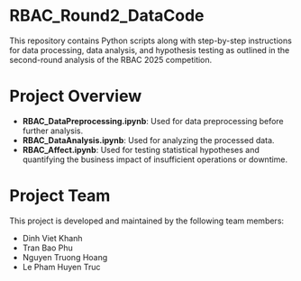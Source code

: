 # RBAC_Round2_DataCode
This repository contains Python scripts along with step-by-step instructions for data processing, data analysis, and hypothesis testing as outlined in the second-round analysis of the RBAC 2025 competition.

# Project Overview

- **RBAC_DataPreprocessing.ipynb**: Used for data preprocessing before further analysis.  
- **RBAC_DataAnalysis.ipynb**: Used for analyzing the processed data.  
- **RBAC_Affect.ipynb**: Used for testing statistical hypotheses and quantifying the business impact of insufficient operations or downtime.

# Project Team

This project is developed and maintained by the following team members:

- Dinh Viet Khanh
- Tran Bao Phu
- Nguyen Truong Hoang
- Le Pham Huyen Truc
